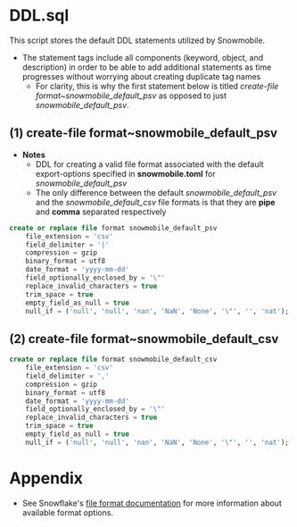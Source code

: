 # DDL.sql

This script stores the default DDL statements utilized by Snowmobile.
- The statement tags include all components (keyword, object, and description) in order to be
able to add additional statements as time progresses without worrying about creating duplicate tag names
	- For clarity, this is why the first statement below is titled _create-file format~snowmobile_default_psv_ as
opposed to just _snowmobile_default_psv_.

## (1) create-file format~snowmobile_default_psv

- **Notes**
	- DDL for creating a valid file format associated with the default export-options specified in **snowmobile.toml**
for *snowmobile_default_psv*
	- The only difference between the default *snowmobile_default_psv* and the *snowmobile_default_csv* file
formats is that they are **pipe** and **comma** separated respectively

```sql
create or replace file format snowmobile_default_psv
	file_extension = 'csv'
	field_delimiter = '|'
	compression = gzip
	binary_format = utf8
	date_format = 'yyyy-mm-dd'
	field_optionally_enclosed_by = '\"'
	replace_invalid_characters = true
	trim_space = true
	empty_field_as_null = true
	null_if = ('null', 'null', 'nan', 'NaN', 'None', '\"', '', 'nat');
```

## (2) create-file format~snowmobile_default_csv

```sql
create or replace file format snowmobile_default_csv
	file_extension = 'csv'
	field_delimiter = ','
	compression = gzip
	binary_format = utf8
	date_format = 'yyyy-mm-dd'
	field_optionally_enclosed_by = '\"'
	replace_invalid_characters = true
	trim_space = true
	empty_field_as_null = true
	null_if = ('null', 'null', 'nan', 'NaN', 'None', '\"', '', 'nat');
```

# Appendix

- See Snowflake's [file format documentation](https://docs.snowflake.com/en/sql-reference/sql/create-file-format.html)
for more information about available format options.
